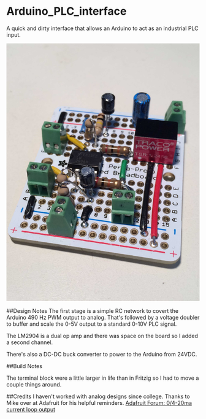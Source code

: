 # Arduino_PLC_interface
A quick and dirty interface that allows an Arduino to act as an industrial PLC input. 

![as built](/images/IMG_2197web.jpg)

##Design Notes
The first stage is a simple RC network to covert the Arduino 490 Hz PWM output to analog. That's followed by a voltage doubler to buffer and scale the 0-5V output to a standard 0-10V PLC signal. 

The LM2904 is a dual op amp and there was space on the board so I added a second channel.

There's also a DC-DC buck converter to power to the Arduino from 24VDC.

##Build Notes

The terminal block were a little larger in life than in Fritzig so I had to move a couple things around.

##Credits
I haven't worked with analog designs since college. Thanks to Mike over at Adafruit for his helpful reminders. [Adafruit Forum: 0/4-20ma current loop output](https://forums.adafruit.com/viewtopic.php?f=25&t=68146)






